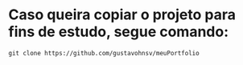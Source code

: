 # Caso queira copiar o projeto para fins de estudo, segue comando:

`git clone https://github.com/gustavohnsv/meuPortfolio`
